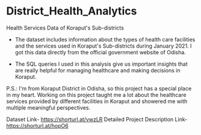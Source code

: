 # District_Health_Analytics

Health Services Data of Koraput's Sub-districts

- The dataset includes information about the types of health care facilities and the services used in Koraput's Sub-districts during January 2021. I got this data directly from the official government website of Odisha.

- The SQL queries I used in this analysis give us important insights that are really helpful for managing healthcare and making decisions in Koraput.

P.S.: I'm from Koraput District in Odisha, so this project has a special place in my heart. Working on this project taught me a lot about the healthcare services provided by different facilities in Koraput and showered me with multiple meaningful perspectives.

Dataset Link- https://shorturl.at/vwzLR 
Detailed Project Description Link- https://shorturl.at/hopO6
